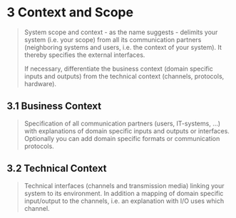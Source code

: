 # 3 Context and Scope

> System scope and context - as the name suggests - delimits your system (i.e. your scope) from all its communication partners (neighboring systems and users, i.e. the context of your system). It thereby specifies the external interfaces.
>
> If necessary, differentiate the business context (domain specific inputs and outputs) from the technical context (channels, protocols, hardware).

## 3.1 Business Context

> Specification of all communication partners (users, IT-systems, …) with explanations of domain specific inputs and outputs or interfaces. Optionally you can add domain specific formats or communication protocols.

## 3.2 Technical Context

> Technical interfaces (channels and transmission media) linking your system to its environment. In addition a mapping of domain specific input/output to the channels, i.e. an explanation with I/O uses which channel.
